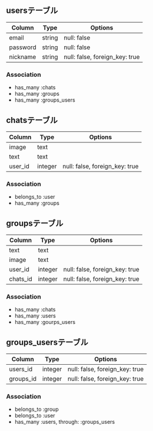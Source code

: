 ## usersテーブル
|Column|Type|Options|
|------|----|-------|
|email|string|null: false|
|password|string|null: false|
|nickname|string|null: false, foreign_key: true|

### Association
- has_many :chats
- has_many :groups
- has_many :groups_users

## chatsテーブル
|Column|Type|Options|
|------|----|-------|
|image|text||
|text|text||
|user_id|integer|null: false, foreign_key: true|

### Association
- belongs_to :user
- has_many :groups

## groupsテーブル
|Column|Type|Options|
|------|----|-------|
|text|text|
|image|text|
|user_id|integer|null: false, foreign_key: true|
|chats_id|integer|null: false, foreign_key: true|

### Association
- has_many :chats
- has_many :users
- has_many :gourps_users

## groups_usersテーブル

|Column|Type|Options|
|------|----|-------|
|users_id|integer|null: false, foreign_key: true|
|groups_id|integer|null: false, foreign_key: true|

### Association
- belongs_to :group
- belongs_to :user
- has_many :users, through: :groups_users

